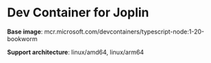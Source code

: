 # Dev Container for Joplin

**Base image**: mcr.microsoft.com/devcontainers/typescript-node:1-20-bookworm

**Support architecture**: linux/amd64, linux/arm64